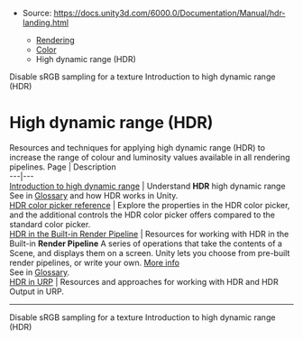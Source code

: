 * Source: https://docs.unity3d.com/6000.0/Documentation/Manual/hdr-landing.html

  * [Rendering](https://docs.unity3d.com/6000.0/Documentation/Manual/rendering-and-post-processing.html)
  * [Color](https://docs.unity3d.com/6000.0/Documentation/Manual/graphics-color.html)
  * High dynamic range (HDR)


[](https://docs.unity3d.com/6000.0/Documentation/Manual/disable-srgb-sampling-textures.html)
Disable sRGB sampling for a texture
[](https://docs.unity3d.com/6000.0/Documentation/Manual/introduction-hdr.html)
Introduction to high dynamic range (HDR)
# High dynamic range (HDR)
Resources and techniques for applying high dynamic range (HDR) to increase the range of colour and luminosity values available in all rendering pipelines.
Page | Description  
---|---  
[Introduction to high dynamic range](https://docs.unity3d.com/6000.0/Documentation/Manual/introduction-hdr.html) | Understand **HDR** high dynamic range  
See in [Glossary](https://docs.unity3d.com/6000.0/Documentation/Manual/Glossary.html#HDR) and how HDR works in Unity.  
[HDR color picker reference](https://docs.unity3d.com/6000.0/Documentation/Manual/hdr-color-picker-reference.html) | Explore the properties in the HDR color picker, and the additional controls the HDR color picker offers compared to the standard color picker.  
[HDR in the Built-in Render Pipeline](https://docs.unity3d.com/6000.0/Documentation/Manual/hdr-birp.html) | Resources for working with HDR in the Built-in **Render Pipeline** A series of operations that take the contents of a Scene, and displays them on a screen. Unity lets you choose from pre-built render pipelines, or write your own. [More info](https://docs.unity3d.com/6000.0/Documentation/Manual/render-pipelines.html)  
See in [Glossary](https://docs.unity3d.com/6000.0/Documentation/Manual/Glossary.html#Renderpipeline).  
[HDR in URP](https://docs.unity3d.com/6000.0/Documentation/Manual/urp/post-processing/hdr-in-urp.html) | Resources and approaches for working with HDR and HDR Output in URP.  
* * *
[](https://docs.unity3d.com/6000.0/Documentation/Manual/disable-srgb-sampling-textures.html)
Disable sRGB sampling for a texture
[](https://docs.unity3d.com/6000.0/Documentation/Manual/introduction-hdr.html)
Introduction to high dynamic range (HDR)
